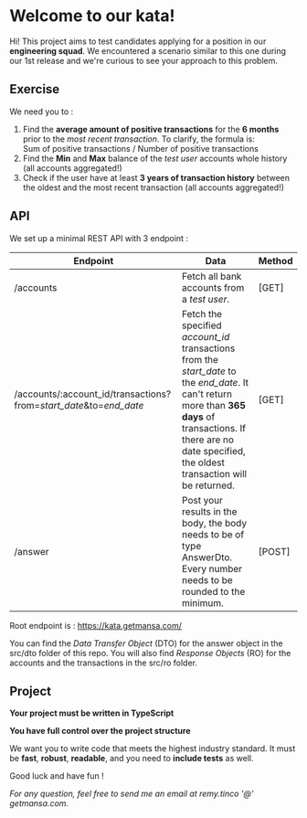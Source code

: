 # Welcome to our kata!

Hi! This project aims to test candidates applying for a position in our **engineering squad**. 
We encountered a scenario similar to this one during our 1st release and we're curious to see your approach to this problem. 

## Exercise

We need you to : 

 1. Find the **average amount of positive transactions** for the **6 months** prior to the *most recent transaction*. To clarify, the formula is:  
 Sum of positive transactions / Number of positive transactions
 2. Find the **Min** and **Max** balance of the *test user* accounts whole history (all accounts aggregated!)
 3. Check if the user have at least **3 years of transaction history** between the oldest and the most recent transaction (all accounts aggregated!)

## API

We set up a minimal REST API with 3 endpoint :


Endpoint  | Data | Method
------------ | ------------- | ---------
/accounts | Fetch all bank accounts from a *test user*. | [GET]
/accounts/:account_id/transactions?from=*start_date*&to=*end_date* | Fetch the specified *account_id* transactions from the *start_date* to the *end_date*. It can't return more than **365 days** of transactions. If there are no date specified, the oldest transaction will be returned. | [GET]
/answer | Post your results in the body, the body needs to be of type AnswerDto. Every number needs to be rounded to the minimum. | [POST]

Root endpoint is : https://kata.getmansa.com/

You can find the *Data Transfer Object* (DTO) for the answer object in the src/dto folder of this repo. You will also find *Response Objects* (RO) for the accounts and the transactions in the src/ro folder.

## Project

**Your project must be written in TypeScript**

**You have full control over the project structure**

We want you to write code that meets the highest industry standard. It must be **fast**, **robust**, **readable**, and you need to **include tests** as well.

Good luck and have fun !

*For any question, feel free to send me an email at remy.tinco '@' getmansa.com.*
